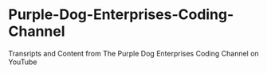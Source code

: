 # Purple-Dog-Enterprises-Coding-Channel
Transripts and Content from The Purple Dog Enterprises Coding Channel on YouTube
